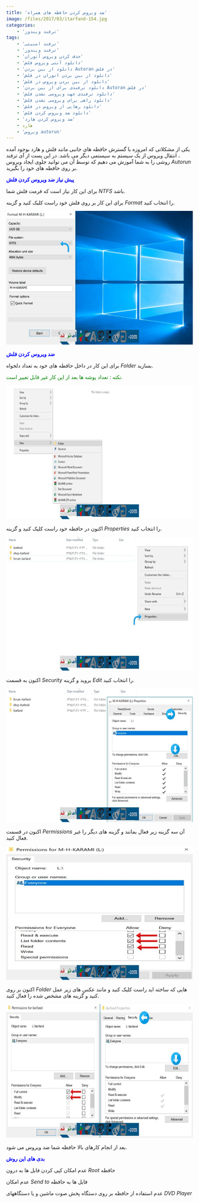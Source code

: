 ```yaml
---
title: 'ضد ویروس کردن حافظه های همراه'
image: /files/2017/03/itarfand-154.jpg
categories:
    - 'ترفند ویندوز'
tags:
    - 'ترفند امنیتی'
    - 'ترفند ویندوز'
    - 'حذف کردن ویروس آتوران'
    - 'دانلود آنتی ویروس فلش'
    - 'دانلود از بین بردن Autoran در فلش'
    - 'دانلود از بین بردن اتوران در فلش'
    - 'دانلود از بین بردن ویروس در فلش'
    - 'دانلود ترفندی برای از بین بردن Autoran در فلش'
    - 'دانلود ترفندی جهت ویروسی نشدن فلش'
    - 'دانلود راهی برای ویروسی نشدن فلش'
    - 'دانلود رهایی از ویروس در فلش'
    - 'دانلود ضد ویروس کردن فلش'
    - 'ضد ویروس کردن هارد'
    - هارد
    - 'ویروس autorun'
---
```


یکی از مشکلاتی که امروزه با گسترش حافظه های جانبی مانند فلش و هارد بوجود آمده ، انتقال ویروس از یک سیستم به سیستمی دیگر می باشد. در این پست از آی ترفند روشی را به شما آموزش می دهیم که توسط آن می توانید جلوی ایجاد ویروس *Autorun* بر روی حافظه های خود را بگیرید.

<span style="color: #0000ff;">**پیش نیاز ضد ویروس کردن فلش**</span>

برای این کار نیاز است که فرمت فلش شما *NTFS* باشد.

برای این کار بر روی فلش خود راست کلیک کنید و گزینه *Format* را انتخاب کنید.

![mhkarami97](/files/2017/03/itarfand-148.jpg)

<span style="color: #0000ff;">**ضد ویروس کردن فلش**</span>

برای این کار در داخل حافظه های خود به تعداد دلخواه *Folder* بسازید.

<span style="color: #008000;">نکته : تعداد پوشه ها بعد از این کار غیر قابل تغییر است.</span>

![mhkarami97](/files/2017/03/itarfand-149.jpg)

اکنون در حافظه خود راست کلیک کنید و گزینه *Properties* را انتخاب کنید.

![mhkarami97](/files/2017/03/itarfand-150.jpg)

اکنون به قسمت *Security* بروید و گزینه *Edit* را انتخاب کنید.

![mhkarami97](/files/2017/03/itarfand-151.jpg)

اکنون در قسمت *Permissions* آن سه گزینه زیر فعال بمانند و گزینه های دیگر را غیر فعال کنید.

![mhkarami97](/files/2017/03/itarfand-152.jpg)

اکنون بر روی *Folder* هایی که ساخته اید راست کلیک کنید و مانند عکس های زیر عمل کنید و گزینه های مشخص شده را فعال کنید.

![mhkarami97](/files/2017/03/itarfand-153.jpg)

بعد از انجام کارهای بالا حافظه شما ضد ویروس می شود.

<span style="color: #0000ff;">**بدی های این روش**</span>

عدم امکان کپی کردن فایل ها به درون *Root* حافظه

عدم امکان *Send to* فایل ها به حافظه

عدم استفاده از حافظه بر روی دستگاه پخش صوت ماشین و یا دستگاههای *DVD Player*